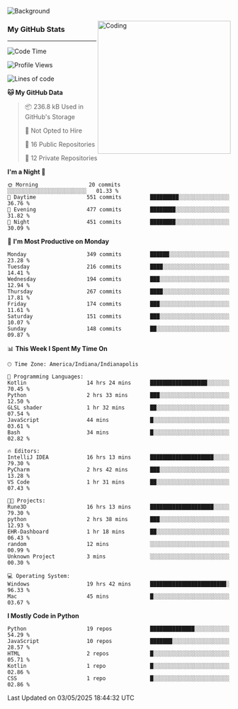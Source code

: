 ![Background](https://github.com/Nguyen-Noah/Nguyen-Noah/assets/112649680/f5d2296f-0508-400c-abcf-47c085708a2a)

<img align="right" alt="Coding" width="300" src="https://cdn.dribbble.com/users/1277312/screenshots/14733298/media/39b1045e593737587dd60e42c8422d1f.gif" >

### My GitHub Stats
---
<!--START_SECTION:waka-->
![Code Time](http://img.shields.io/badge/Code%20Time-598%20hrs%2054%20mins-blue)

![Profile Views](http://img.shields.io/badge/Profile%20Views-0-blue)

![Lines of code](https://img.shields.io/badge/From%20Hello%20World%20I%27ve%20Written-14.5%20million%20lines%20of%20code-blue)

**🐱 My GitHub Data** 

> 📦 236.8 kB Used in GitHub's Storage 
 > 
> 🚫 Not Opted to Hire
 > 
> 📜 16 Public Repositories 
 > 
> 🔑 12 Private Repositories 
 > 
**I'm a Night 🦉** 

```text
🌞 Morning                20 commits          ░░░░░░░░░░░░░░░░░░░░░░░░░   01.33 % 
🌆 Daytime                551 commits         █████████░░░░░░░░░░░░░░░░   36.76 % 
🌃 Evening                477 commits         ████████░░░░░░░░░░░░░░░░░   31.82 % 
🌙 Night                  451 commits         ████████░░░░░░░░░░░░░░░░░   30.09 % 
```
📅 **I'm Most Productive on Monday** 

```text
Monday                   349 commits         ██████░░░░░░░░░░░░░░░░░░░   23.28 % 
Tuesday                  216 commits         ████░░░░░░░░░░░░░░░░░░░░░   14.41 % 
Wednesday                194 commits         ███░░░░░░░░░░░░░░░░░░░░░░   12.94 % 
Thursday                 267 commits         ████░░░░░░░░░░░░░░░░░░░░░   17.81 % 
Friday                   174 commits         ███░░░░░░░░░░░░░░░░░░░░░░   11.61 % 
Saturday                 151 commits         ███░░░░░░░░░░░░░░░░░░░░░░   10.07 % 
Sunday                   148 commits         ██░░░░░░░░░░░░░░░░░░░░░░░   09.87 % 
```


📊 **This Week I Spent My Time On** 

```text
🕑︎ Time Zone: America/Indiana/Indianapolis

💬 Programming Languages: 
Kotlin                   14 hrs 24 mins      ██████████████████░░░░░░░   70.45 % 
Python                   2 hrs 33 mins       ███░░░░░░░░░░░░░░░░░░░░░░   12.50 % 
GLSL shader              1 hr 32 mins        ██░░░░░░░░░░░░░░░░░░░░░░░   07.54 % 
JavaScript               44 mins             █░░░░░░░░░░░░░░░░░░░░░░░░   03.61 % 
Bash                     34 mins             █░░░░░░░░░░░░░░░░░░░░░░░░   02.82 % 

🔥 Editors: 
IntelliJ IDEA            16 hrs 13 mins      ████████████████████░░░░░   79.30 % 
PyCharm                  2 hrs 42 mins       ███░░░░░░░░░░░░░░░░░░░░░░   13.28 % 
VS Code                  1 hr 31 mins        ██░░░░░░░░░░░░░░░░░░░░░░░   07.43 % 

🐱‍💻 Projects: 
Rune3D                   16 hrs 13 mins      ████████████████████░░░░░   79.30 % 
python                   2 hrs 38 mins       ███░░░░░░░░░░░░░░░░░░░░░░   12.93 % 
EHR-Dashboard            1 hr 18 mins        ██░░░░░░░░░░░░░░░░░░░░░░░   06.43 % 
random                   12 mins             ░░░░░░░░░░░░░░░░░░░░░░░░░   00.99 % 
Unknown Project          3 mins              ░░░░░░░░░░░░░░░░░░░░░░░░░   00.30 % 

💻 Operating System: 
Windows                  19 hrs 42 mins      ████████████████████████░   96.33 % 
Mac                      45 mins             █░░░░░░░░░░░░░░░░░░░░░░░░   03.67 % 
```

**I Mostly Code in Python** 

```text
Python                   19 repos            ██████████████░░░░░░░░░░░   54.29 % 
JavaScript               10 repos            ███████░░░░░░░░░░░░░░░░░░   28.57 % 
HTML                     2 repos             █░░░░░░░░░░░░░░░░░░░░░░░░   05.71 % 
Kotlin                   1 repo              █░░░░░░░░░░░░░░░░░░░░░░░░   02.86 % 
CSS                      1 repo              █░░░░░░░░░░░░░░░░░░░░░░░░   02.86 % 
```




 Last Updated on 03/05/2025 18:44:32 UTC
<!--END_SECTION:waka-->

<!--
**Nguyen-Noah/Nguyen-Noah** is a ✨ _special_ ✨ repository because its `README.md` (this file) appears on your GitHub profile.

Here are some ideas to get you started:

- 🔭 I’m currently working on ...
- 🌱 I’m currently learning ...
- 👯 I’m looking to collaborate on ...
- 🤔 I’m looking for help with ...
- 💬 Ask me about ...
- 📫 How to reach me: ...
- 😄 Pronouns: ...
- ⚡ Fun fact: ...
-->

